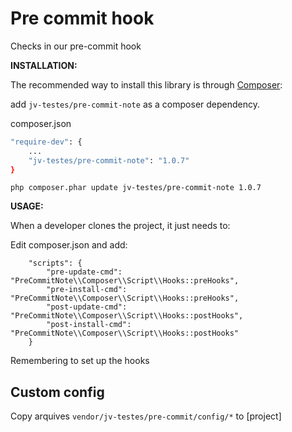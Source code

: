 # Pre commit hook

Checks in our pre-commit hook

**INSTALLATION:**

The recommended way to install this library is through [Composer](http://getcomposer.org):

add `jv-testes/pre-commit-note` as a composer dependency.

composer.json
```bash
"require-dev": {
    ...
    "jv-testes/pre-commit-note": "1.0.7"
}
```

`php composer.phar update jv-testes/pre-commit-note 1.0.7`


**USAGE:**

When a developer clones the project, it just needs to:

Edit composer.json and add:

```
    "scripts": {
        "pre-update-cmd": "PreCommitNote\\Composer\\Script\\Hooks::preHooks",
        "pre-install-cmd": "PreCommitNote\\Composer\\Script\\Hooks::preHooks",
        "post-update-cmd": "PreCommitNote\\Composer\\Script\\Hooks::postHooks",
        "post-install-cmd": "PreCommitNote\\Composer\\Script\\Hooks::postHooks"
    }
```

Remembering to set up the hooks


Custom config
--------------

Copy arquives `vendor/jv-testes/pre-commit/config/*` to [project]
